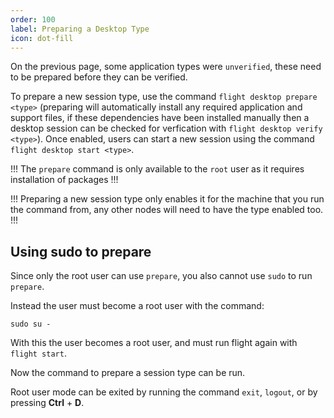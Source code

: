 ```yaml
---
order: 100
label: Preparing a Desktop Type
icon: dot-fill
---
```


On the previous page, some application types were `unverified`, these need to be prepared before they can be verified.

To prepare a new session type, use the command `flight desktop prepare <type>` (preparing will automatically install any required application and support files, if these dependencies have been installed manually then a desktop session can be checked for verfication with `flight desktop verify <type>`). Once enabled, users can start a new session using the command `flight desktop start <type>`.

!!!
The `prepare` command is only available to the `root` user as it requires installation of packages
!!!

!!!
Preparing a new session type only enables it for the machine that you run the command from, any other nodes will need to have the type enabled too.
!!!

## Using sudo to prepare

Since only the root user can use `prepare`, you also cannot use `sudo` to run `prepare`.

Instead the user must become a root user with the command:

`sudo su -`

With this the user becomes a root user, and must run flight again with `flight start`.

Now the command to prepare a session type can be run.

Root user mode can be exited by running the command `exit`, `logout`, or by pressing **Ctrl** + **D**.



